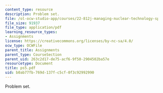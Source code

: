 ```yaml
---
content_type: resource
description: Problem set.
file: /ol-ocw-studio-app/courses/22-812j-managing-nuclear-technology-spring-2004/b0ab77fb769d137fc5cf0f3c92992990_ps5.pdf
file_size: 91937
file_type: application/pdf
learning_resource_types:
- Assignments
license: https://creativecommons.org/licenses/by-nc-sa/4.0/
ocw_type: OCWFile
parent_title: Assignments
parent_type: CourseSection
parent_uid: 263c2d17-de75-acf6-9f50-2904502ba57e
resourcetype: Document
title: ps5.pdf
uid: b0ab77fb-769d-137f-c5cf-0f3c92992990
---
```

Problem set.